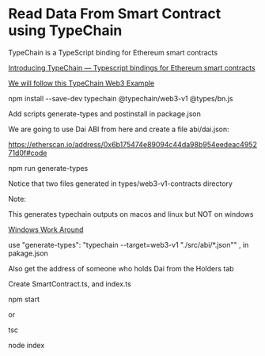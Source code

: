 # Read Data From Smart Contract using TypeChain

TypeChain is a TypeScript binding for Ethereum smart contracts

[Introducing TypeChain — Typescript bindings for Ethereum smart contracts](https://blog.neufund.org/introducing-typechain-typescript-bindings-for-ethereum-smart-contracts-839fc2becf22)


[We will follow this TypeChain Web3 Example](https://github.com/ethereum-ts/TypeChain/tree/master/examples/web3-v1)

npm install --save-dev typechain @typechain/web3-v1 @types/bn.js

Add scripts generate-types and postinstall in package.json

We are going to use Dai ABI from here and create a file abi/dai.json:

https://etherscan.io/address/0x6b175474e89094c44da98b954eedeac495271d0f#code

npm run generate-types

Notice that two files generated in types/web3-v1-contracts directory

Note:

This generates typechain outputs on macos and linux but NOT on windows


[Windows Work Around](https://github.com/ethereum-ts/TypeChain/issues/271)

use  "generate-types": "typechain --target=web3-v1 \"./src/abi/*.json\"" ,
in pakage.json



Also get the address of someone who holds Dai from the Holders tab

Create SmartContract.ts, and index.ts


npm start

or

tsc

node index




